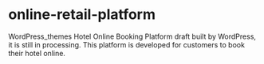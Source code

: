 # online-retail-platform
WordPress_themes
Hotel Online Booking Platform draft built by WordPress, it is still in processing.
This platform is developed for customers to book their hotel online. 

